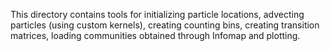 This directory contains tools for initializing particle locations, advecting particles (using custom kernels), creating counting bins, creating transition matrices, loading communities obtained through Infomap and plotting.